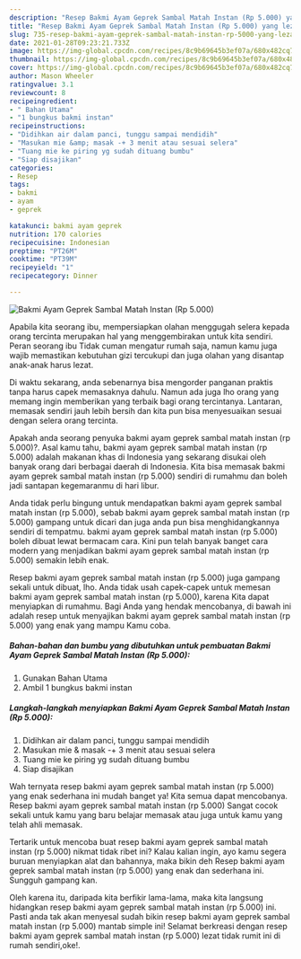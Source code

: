 ```yaml
---
description: "Resep Bakmi Ayam Geprek Sambal Matah Instan (Rp 5.000) yang lezat Untuk Jualan"
title: "Resep Bakmi Ayam Geprek Sambal Matah Instan (Rp 5.000) yang lezat Untuk Jualan"
slug: 735-resep-bakmi-ayam-geprek-sambal-matah-instan-rp-5000-yang-lezat-untuk-jualan
date: 2021-01-28T09:23:21.733Z
image: https://img-global.cpcdn.com/recipes/8c9b69645b3ef07a/680x482cq70/bakmi-ayam-geprek-sambal-matah-instan-rp-5000-foto-resep-utama.jpg
thumbnail: https://img-global.cpcdn.com/recipes/8c9b69645b3ef07a/680x482cq70/bakmi-ayam-geprek-sambal-matah-instan-rp-5000-foto-resep-utama.jpg
cover: https://img-global.cpcdn.com/recipes/8c9b69645b3ef07a/680x482cq70/bakmi-ayam-geprek-sambal-matah-instan-rp-5000-foto-resep-utama.jpg
author: Mason Wheeler
ratingvalue: 3.1
reviewcount: 8
recipeingredient:
- " Bahan Utama"
- "1 bungkus bakmi instan"
recipeinstructions:
- "Didihkan air dalam panci, tunggu sampai mendidih"
- "Masukan mie &amp; masak -+ 3 menit atau sesuai selera"
- "Tuang mie ke piring yg sudah dituang bumbu"
- "Siap disajikan"
categories:
- Resep
tags:
- bakmi
- ayam
- geprek

katakunci: bakmi ayam geprek 
nutrition: 170 calories
recipecuisine: Indonesian
preptime: "PT26M"
cooktime: "PT39M"
recipeyield: "1"
recipecategory: Dinner

---
```



![Bakmi Ayam Geprek Sambal Matah Instan (Rp 5.000)](https://img-global.cpcdn.com/recipes/8c9b69645b3ef07a/680x482cq70/bakmi-ayam-geprek-sambal-matah-instan-rp-5000-foto-resep-utama.jpg)

Apabila kita seorang ibu, mempersiapkan olahan menggugah selera kepada orang tercinta merupakan hal yang menggembirakan untuk kita sendiri. Peran seorang ibu Tidak cuman mengatur rumah saja, namun kamu juga wajib memastikan kebutuhan gizi tercukupi dan juga olahan yang disantap anak-anak harus lezat.

Di waktu  sekarang, anda sebenarnya bisa mengorder panganan praktis tanpa harus capek memasaknya dahulu. Namun ada juga lho orang yang memang ingin memberikan yang terbaik bagi orang tercintanya. Lantaran, memasak sendiri jauh lebih bersih dan kita pun bisa menyesuaikan sesuai dengan selera orang tercinta. 



Apakah anda seorang penyuka bakmi ayam geprek sambal matah instan (rp 5.000)?. Asal kamu tahu, bakmi ayam geprek sambal matah instan (rp 5.000) adalah makanan khas di Indonesia yang sekarang disukai oleh banyak orang dari berbagai daerah di Indonesia. Kita bisa memasak bakmi ayam geprek sambal matah instan (rp 5.000) sendiri di rumahmu dan boleh jadi santapan kegemaranmu di hari libur.

Anda tidak perlu bingung untuk mendapatkan bakmi ayam geprek sambal matah instan (rp 5.000), sebab bakmi ayam geprek sambal matah instan (rp 5.000) gampang untuk dicari dan juga anda pun bisa menghidangkannya sendiri di tempatmu. bakmi ayam geprek sambal matah instan (rp 5.000) boleh dibuat lewat bermacam cara. Kini pun telah banyak banget cara modern yang menjadikan bakmi ayam geprek sambal matah instan (rp 5.000) semakin lebih enak.

Resep bakmi ayam geprek sambal matah instan (rp 5.000) juga gampang sekali untuk dibuat, lho. Anda tidak usah capek-capek untuk memesan bakmi ayam geprek sambal matah instan (rp 5.000), karena Kita dapat menyiapkan di rumahmu. Bagi Anda yang hendak mencobanya, di bawah ini adalah resep untuk menyajikan bakmi ayam geprek sambal matah instan (rp 5.000) yang enak yang mampu Kamu coba.

<!--inarticleads1-->

##### Bahan-bahan dan bumbu yang dibutuhkan untuk pembuatan Bakmi Ayam Geprek Sambal Matah Instan (Rp 5.000):

1. Gunakan  Bahan Utama
1. Ambil 1 bungkus bakmi instan




<!--inarticleads2-->

##### Langkah-langkah menyiapkan Bakmi Ayam Geprek Sambal Matah Instan (Rp 5.000):

1. Didihkan air dalam panci, tunggu sampai mendidih
1. Masukan mie &amp; masak -+ 3 menit atau sesuai selera
1. Tuang mie ke piring yg sudah dituang bumbu
1. Siap disajikan




Wah ternyata resep bakmi ayam geprek sambal matah instan (rp 5.000) yang enak sederhana ini mudah banget ya! Kita semua dapat mencobanya. Resep bakmi ayam geprek sambal matah instan (rp 5.000) Sangat cocok sekali untuk kamu yang baru belajar memasak atau juga untuk kamu yang telah ahli memasak.

Tertarik untuk mencoba buat resep bakmi ayam geprek sambal matah instan (rp 5.000) nikmat tidak ribet ini? Kalau kalian ingin, ayo kamu segera buruan menyiapkan alat dan bahannya, maka bikin deh Resep bakmi ayam geprek sambal matah instan (rp 5.000) yang enak dan sederhana ini. Sungguh gampang kan. 

Oleh karena itu, daripada kita berfikir lama-lama, maka kita langsung hidangkan resep bakmi ayam geprek sambal matah instan (rp 5.000) ini. Pasti anda tak akan menyesal sudah bikin resep bakmi ayam geprek sambal matah instan (rp 5.000) mantab simple ini! Selamat berkreasi dengan resep bakmi ayam geprek sambal matah instan (rp 5.000) lezat tidak rumit ini di rumah sendiri,oke!.

